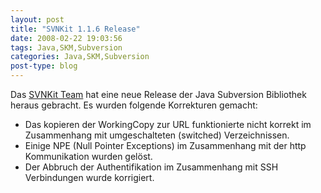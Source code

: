 ```yaml
---
layout: post
title: "SVNKit 1.1.6 Release"
date: 2008-02-22 19:03:56
tags: Java,SKM,Subversion
categories: Java,SKM,Subversion
post-type: blog
---
```

Das [SVNKit Team](http://www.svnkit.com "SVNKit Team") hat eine neue Release der Java Subversion Bibliothek heraus gebracht. 
Es wurden folgende Korrekturen gemacht:
+ Das kopieren der WorkingCopy zur URL funktionierte nicht korrekt im Zusammenhang mit umgeschalteten (switched) Verzeichnissen.
+ Einige NPE (Null Pointer Exceptions) im Zusammenhang mit der http Kommunikation wurden gelöst.
+ Der Abbruch der Authentifikation im Zusammenhang mit SSH Verbindungen wurde korrigiert.

